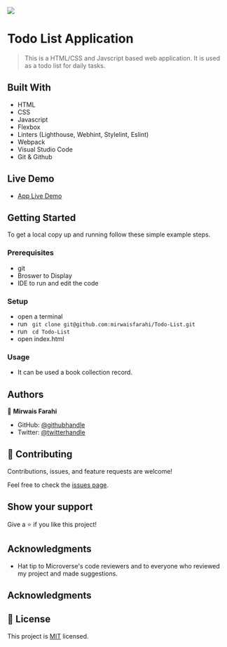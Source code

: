 ![](https://img.shields.io/badge/Microverse-blueviolet) 

# Todo List Application

> This is a HTML/CSS and Javscript based web application. It is used as a todo list for daily tasks.

## Built With

- HTML
- CSS
- Javascript
- Flexbox
- Linters (Lighthouse, Webhint, Stylelint, Eslint)
- Webpack
- Visual Studio Code
- Git & Github

## Live Demo

- [App Live Demo](https://mirwaisfarahi.github.io/Todo-List)

## Getting Started

To get a local copy up and running follow these simple example steps.

### Prerequisites

- git
- Broswer to Display
- IDE to run and edit the code

### Setup

- open a terminal
- run ``` git clone git@github.com:mirwaisfarahi/Todo-List.git```
- run ``` cd Todo-List```
- open index.html

### Usage

- It can be used a book collection record.

## Authors

👤 **Mirwais Farahi**

- GitHub: [@githubhandle](https://github.com/mirwaisfarahi)
- Twitter: [@twitterhandle](https://twitter.com/farahi92)

## 🤝 Contributing

Contributions, issues, and feature requests are welcome!

Feel free to check the [issues page](../../issues/).

## Show your support

Give a ⭐️ if you like this project!

## Acknowledgments

- Hat tip to Microverse's code reviewers and to everyone who reviewed my project and made suggestions.

## Acknowledgments

## 📝 License

This project is [MIT](./MIT.md) licensed.
